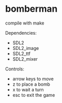 # bomberman

compile with make

Dependencies:
- SDL2
- SDL2_image
- SDL2_ttf
- SDL2_mixer

Controls:
- arrow keys to move
- z to place a bomb
- x to wait a turn
- esc to exit the game
